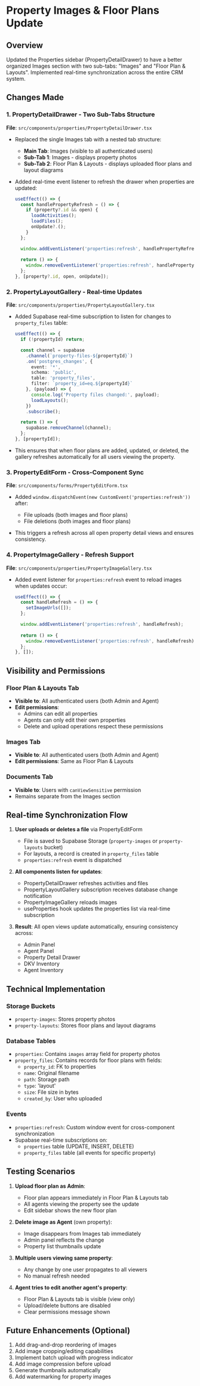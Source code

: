 # Property Images & Floor Plans Update

## Overview
Updated the Properties sidebar (PropertyDetailDrawer) to have a better organized Images section with two sub-tabs: "Images" and "Floor Plan & Layouts". Implemented real-time synchronization across the entire CRM system.

## Changes Made

### 1. PropertyDetailDrawer - Two Sub-Tabs Structure
**File**: `src/components/properties/PropertyDetailDrawer.tsx`

- Replaced the single Images tab with a nested tab structure:
  - **Main Tab**: Images (visible to all authenticated users)
  - **Sub-Tab 1**: Images - displays property photos
  - **Sub-Tab 2**: Floor Plan & Layouts - displays uploaded floor plans and layout diagrams

- Added real-time event listener to refresh the drawer when properties are updated:
  ```typescript
  useEffect(() => {
    const handlePropertyRefresh = () => {
      if (property?.id && open) {
        loadActivities();
        loadFiles();
        onUpdate?.();
      }
    };

    window.addEventListener('properties:refresh', handlePropertyRefresh);
    
    return () => {
      window.removeEventListener('properties:refresh', handlePropertyRefresh);
    };
  }, [property?.id, open, onUpdate]);
  ```

### 2. PropertyLayoutGallery - Real-time Updates
**File**: `src/components/properties/PropertyLayoutGallery.tsx`

- Added Supabase real-time subscription to listen for changes to `property_files` table:
  ```typescript
  useEffect(() => {
    if (!propertyId) return;

    const channel = supabase
      .channel(`property-files-${propertyId}`)
      .on('postgres_changes', {
        event: '*',
        schema: 'public',
        table: 'property_files',
        filter: `property_id=eq.${propertyId}`
      }, (payload) => {
        console.log('Property files changed:', payload);
        loadLayouts();
      })
      .subscribe();

    return () => {
      supabase.removeChannel(channel);
    };
  }, [propertyId]);
  ```

- This ensures that when floor plans are added, updated, or deleted, the gallery refreshes automatically for all users viewing the property.

### 3. PropertyEditForm - Cross-Component Sync
**File**: `src/components/forms/PropertyEditForm.tsx`

- Added `window.dispatchEvent(new CustomEvent('properties:refresh'))` after:
  - File uploads (both images and floor plans)
  - File deletions (both images and floor plans)

- This triggers a refresh across all open property detail views and ensures consistency.

### 4. PropertyImageGallery - Refresh Support
**File**: `src/components/properties/PropertyImageGallery.tsx`

- Added event listener for `properties:refresh` event to reload images when updates occur:
  ```typescript
  useEffect(() => {
    const handleRefresh = () => {
      setImageUrls([]);
    };

    window.addEventListener('properties:refresh', handleRefresh);
    
    return () => {
      window.removeEventListener('properties:refresh', handleRefresh);
    };
  }, []);
  ```

## Visibility and Permissions

### Floor Plan & Layouts Tab
- **Visible to**: All authenticated users (both Admin and Agent)
- **Edit permissions**: 
  - Admins can edit all properties
  - Agents can only edit their own properties
  - Delete and upload operations respect these permissions

### Images Tab
- **Visible to**: All authenticated users (both Admin and Agent)
- **Edit permissions**: Same as Floor Plan & Layouts

### Documents Tab
- **Visible to**: Users with `canViewSensitive` permission
- Remains separate from the Images section

## Real-time Synchronization Flow

1. **User uploads or deletes a file** via PropertyEditForm
   - File is saved to Supabase Storage (`property-images` or `property-layouts` bucket)
   - For layouts, a record is created in `property_files` table
   - `properties:refresh` event is dispatched

2. **All components listen for updates**:
   - PropertyDetailDrawer refreshes activities and files
   - PropertyLayoutGallery subscription receives database change notification
   - PropertyImageGallery reloads images
   - useProperties hook updates the properties list via real-time subscription

3. **Result**: All open views update automatically, ensuring consistency across:
   - Admin Panel
   - Agent Panel  
   - Property Detail Drawer
   - DKV Inventory
   - Agent Inventory

## Technical Implementation

### Storage Buckets
- `property-images`: Stores property photos
- `property-layouts`: Stores floor plans and layout diagrams

### Database Tables
- `properties`: Contains `images` array field for property photos
- `property_files`: Contains records for floor plans with fields:
  - `property_id`: FK to properties
  - `name`: Original filename
  - `path`: Storage path
  - `type`: 'layout'
  - `size`: File size in bytes
  - `created_by`: User who uploaded

### Events
- `properties:refresh`: Custom window event for cross-component synchronization
- Supabase real-time subscriptions on:
  - `properties` table (UPDATE, INSERT, DELETE)
  - `property_files` table (all events for specific property)

## Testing Scenarios

1. **Upload floor plan as Admin**:
   - Floor plan appears immediately in Floor Plan & Layouts tab
   - All agents viewing the property see the update
   - Edit sidebar shows the new floor plan

2. **Delete image as Agent** (own property):
   - Image disappears from Images tab immediately
   - Admin panel reflects the change
   - Property list thumbnails update

3. **Multiple users viewing same property**:
   - Any change by one user propagates to all viewers
   - No manual refresh needed

4. **Agent tries to edit another agent's property**:
   - Floor Plan & Layouts tab is visible (view only)
   - Upload/delete buttons are disabled
   - Clear permissions message shown

## Future Enhancements (Optional)

1. Add drag-and-drop reordering of images
2. Add image cropping/editing capabilities
3. Implement batch upload with progress indicator
4. Add image compression before upload
5. Generate thumbnails automatically
6. Add watermarking for property images
